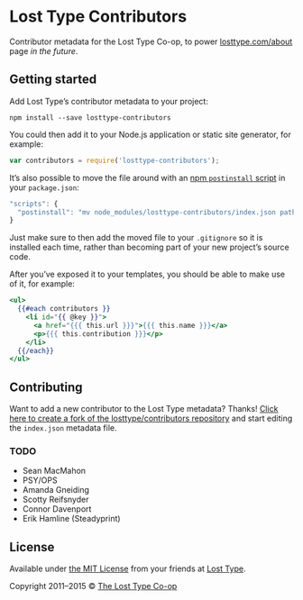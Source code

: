# Lost Type Contributors

Contributor metadata for the Lost Type Co-op, to power [losttype.com/about](http://losttype.com/about/) page _in the future_.

## Getting started

Add Lost Type’s contributor metadata to your project:

```
npm install --save losttype-contributors
```

You could then add it to your Node.js application or static site generator, for example:

```js
var contributors = require('losttype-contributors');
```

It’s also possible to move the file around with an [npm `postinstall` script](https://docs.npmjs.com/misc/scripts) in your `package.json`:

```js
"scripts": {
  "postinstall": "mv node_modules/losttype-contributors/index.json path/to/new-location/losttype-contributors.json"
}
```

Just make sure to then add the moved file to your `.gitignore` so it is installed each time, rather than becoming part of your new project’s source code.

After you’ve exposed it to your templates, you should be able to make use of it, for example:

```hbs
<ul>
  {{#each contributors }}
    <li id="{{ @key }}">
      <a href="{{{ this.url }}}">{{{ this.name }}}</a>
      <p>{{{ this.contribution }}}</p>
    </li>
  {{/each}}
</ul>
```

## Contributing

Want to add a new contributor to the Lost Type metadata? Thanks! [Click here to create a fork of the losttype/contributors repository](https://github.com/losttype/contributors/edit/master/index.json) and start editing the `index.json` metadata file.

### TODO

- Sean MacMahon
- PSY/OPS
- Amanda Gneiding
- Scotty Reifsnyder
- Connor Davenport
- Erik Hamline (Steadyprint)

## License

Available under [the MIT License](LICENSE.md) from your friends at [Lost Type](http://twitter.com/losttypecoop).

Copyright 2011–2015 © [The Lost Type Co-op](http://losttype.com)
